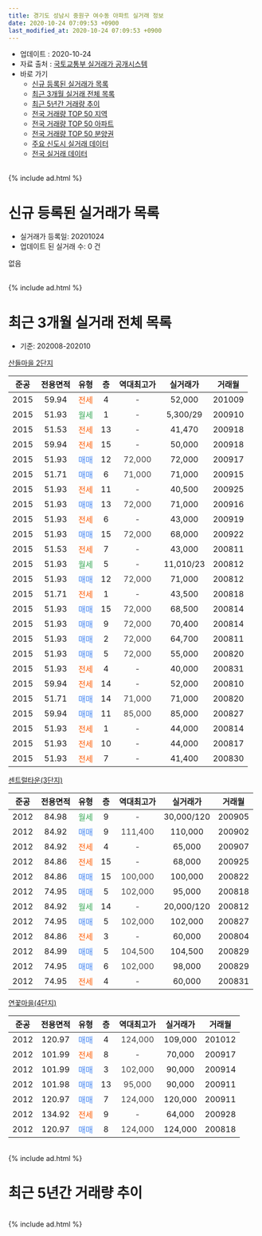 ```yaml
---
title: 경기도 성남시 중원구 여수동 아파트 실거래 정보
date: 2020-10-24 07:09:53 +0900
last_modified_at: 2020-10-24 07:09:53 +0900
---
```


* 업데이트 : 2020-10-24
* 자료 출처 : [국토교통부 실거래가 공개시스템](http://rt.molit.go.kr)
* 바로 가기
    * [신규 등록된 실거래가 목록](#신규-등록된-실거래가-목록)
    * [최근 3개월 실거래 전체 목록](#최근-3개월-실거래-전체-목록)
    * [최근 5년간 거래량 추이](#최근-5년간-거래량-추이)
    * [전국 거래량 TOP 50 지역](https://inasie.github.io/apt-trade-info/최근-3개월-전국에서-가장-거래가-많이-발생한-지역)
    * [전국 거래량 TOP 50 아파트](https://inasie.github.io/apt-trade-info/최근-3개월-전국에서-가장-거래가-많이-발생한-아파트)
    * [전국 거래량 TOP 50 분양권](https://inasie.github.io/apt-trade-info/최근-3개월-전국에서-가장-거래가-많이-발생한-분양권)
    * [주요 신도시 실거래 데이터](https://inasie.github.io/apt-trade-info/주요-신도시)
    * [전국 실거래 데이터](https://inasie.github.io/apt-trade-info/전국)
<br>
{% include ad.html %}
<br>

# 신규 등록된 실거래가 목록
* 실거래가 등록일: 20201024
* 업데이트 된 실거래 수: 0 건

없음

<br>
{% include ad.html %}
<br>

# 최근 3개월 실거래 전체 목록
* 기준: 202008-202010


[산들마을 2단지](https://search.naver.com/search.naver?query=%EA%B2%BD%EA%B8%B0%EB%8F%84+%EC%84%B1%EB%82%A8%EC%8B%9C+%EC%A4%91%EC%9B%90%EA%B5%AC+%EC%97%AC%EC%88%98%EB%8F%99+%EC%82%B0%EB%93%A4%EB%A7%88%EC%9D%84+2%EB%8B%A8%EC%A7%80)

|준공|전용면적|유형|층|역대최고가|실거래가|거래월|
|:---:|:---:|:---:|:---:|:---:|:---:|:---:|
|2015|59.94|<span style="color:#ff5a00">전세</span>|4|<span style="color:#444444">-</span>|52,000|201009|
|2015|51.93|<span style="color:#34a853">월세</span>|1|<span style="color:#444444">-</span>|5,300/29|200910|
|2015|51.53|<span style="color:#ff5a00">전세</span>|13|<span style="color:#444444">-</span>|41,470|200918|
|2015|59.94|<span style="color:#ff5a00">전세</span>|15|<span style="color:#444444">-</span>|50,000|200918|
|2015|51.93|<span style="color:#4285f3">매매</span>|12|<span style="color:#444444">72,000</span>|72,000|200917|
|2015|51.71|<span style="color:#4285f3">매매</span>|6|<span style="color:#444444">71,000</span>|71,000|200915|
|2015|51.93|<span style="color:#ff5a00">전세</span>|11|<span style="color:#444444">-</span>|40,500|200925|
|2015|51.93|<span style="color:#4285f3">매매</span>|13|<span style="color:#444444">72,000</span>|71,000|200916|
|2015|51.93|<span style="color:#ff5a00">전세</span>|6|<span style="color:#444444">-</span>|43,000|200919|
|2015|51.93|<span style="color:#4285f3">매매</span>|15|<span style="color:#444444">72,000</span>|68,000|200922|
|2015|51.53|<span style="color:#ff5a00">전세</span>|7|<span style="color:#444444">-</span>|43,000|200811|
|2015|51.93|<span style="color:#34a853">월세</span>|5|<span style="color:#444444">-</span>|11,010/23|200812|
|2015|51.93|<span style="color:#4285f3">매매</span>|12|<span style="color:#444444">72,000</span>|71,000|200812|
|2015|51.71|<span style="color:#ff5a00">전세</span>|1|<span style="color:#444444">-</span>|43,500|200818|
|2015|51.93|<span style="color:#4285f3">매매</span>|15|<span style="color:#444444">72,000</span>|68,500|200814|
|2015|51.93|<span style="color:#4285f3">매매</span>|9|<span style="color:#444444">72,000</span>|70,400|200814|
|2015|51.93|<span style="color:#4285f3">매매</span>|2|<span style="color:#444444">72,000</span>|64,700|200811|
|2015|51.93|<span style="color:#4285f3">매매</span>|5|<span style="color:#444444">72,000</span>|55,000|200820|
|2015|51.93|<span style="color:#ff5a00">전세</span>|4|<span style="color:#444444">-</span>|40,000|200831|
|2015|59.94|<span style="color:#ff5a00">전세</span>|14|<span style="color:#444444">-</span>|52,000|200810|
|2015|51.71|<span style="color:#4285f3">매매</span>|14|<span style="color:#444444">71,000</span>|71,000|200820|
|2015|59.94|<span style="color:#4285f3">매매</span>|11|<span style="color:#444444">85,000</span>|85,000|200827|
|2015|51.93|<span style="color:#ff5a00">전세</span>|1|<span style="color:#444444">-</span>|44,000|200814|
|2015|51.93|<span style="color:#ff5a00">전세</span>|10|<span style="color:#444444">-</span>|44,000|200817|
|2015|51.93|<span style="color:#ff5a00">전세</span>|7|<span style="color:#444444">-</span>|41,400|200830|

[센트럴타운(3단지)](https://search.naver.com/search.naver?query=%EA%B2%BD%EA%B8%B0%EB%8F%84+%EC%84%B1%EB%82%A8%EC%8B%9C+%EC%A4%91%EC%9B%90%EA%B5%AC+%EC%97%AC%EC%88%98%EB%8F%99+%EC%84%BC%ED%8A%B8%EB%9F%B4%ED%83%80%EC%9A%B4%283%EB%8B%A8%EC%A7%80%29)

|준공|전용면적|유형|층|역대최고가|실거래가|거래월|
|:---:|:---:|:---:|:---:|:---:|:---:|:---:|
|2012|84.98|<span style="color:#34a853">월세</span>|9|<span style="color:#444444">-</span>|30,000/120|200905|
|2012|84.92|<span style="color:#4285f3">매매</span>|9|<span style="color:#444444">111,400</span>|110,000|200902|
|2012|84.92|<span style="color:#ff5a00">전세</span>|4|<span style="color:#444444">-</span>|65,000|200907|
|2012|84.86|<span style="color:#ff5a00">전세</span>|15|<span style="color:#444444">-</span>|68,000|200925|
|2012|84.86|<span style="color:#4285f3">매매</span>|15|<span style="color:#444444">100,000</span>|100,000|200822|
|2012|74.95|<span style="color:#4285f3">매매</span>|5|<span style="color:#444444">102,000</span>|95,000|200818|
|2012|84.92|<span style="color:#34a853">월세</span>|14|<span style="color:#444444">-</span>|20,000/120|200812|
|2012|74.95|<span style="color:#4285f3">매매</span>|5|<span style="color:#444444">102,000</span>|102,000|200827|
|2012|84.86|<span style="color:#ff5a00">전세</span>|3|<span style="color:#444444">-</span>|60,000|200804|
|2012|84.99|<span style="color:#4285f3">매매</span>|5|<span style="color:#444444">104,500</span>|104,500|200829|
|2012|74.95|<span style="color:#4285f3">매매</span>|6|<span style="color:#444444">102,000</span>|98,000|200829|
|2012|74.95|<span style="color:#ff5a00">전세</span>|4|<span style="color:#444444">-</span>|60,000|200831|

[연꽃마을(4단지)](https://search.naver.com/search.naver?query=%EA%B2%BD%EA%B8%B0%EB%8F%84+%EC%84%B1%EB%82%A8%EC%8B%9C+%EC%A4%91%EC%9B%90%EA%B5%AC+%EC%97%AC%EC%88%98%EB%8F%99+%EC%97%B0%EA%BD%83%EB%A7%88%EC%9D%84%284%EB%8B%A8%EC%A7%80%29)

|준공|전용면적|유형|층|역대최고가|실거래가|거래월|
|:---:|:---:|:---:|:---:|:---:|:---:|:---:|
|2012|120.97|<span style="color:#4285f3">매매</span>|4|<span style="color:#444444">124,000</span>|109,000|201012|
|2012|101.99|<span style="color:#ff5a00">전세</span>|8|<span style="color:#444444">-</span>|70,000|200917|
|2012|101.99|<span style="color:#4285f3">매매</span>|3|<span style="color:#444444">102,000</span>|90,000|200914|
|2012|101.98|<span style="color:#4285f3">매매</span>|13|<span style="color:#444444">95,000</span>|90,000|200911|
|2012|120.97|<span style="color:#4285f3">매매</span>|7|<span style="color:#444444">124,000</span>|120,000|200911|
|2012|134.92|<span style="color:#ff5a00">전세</span>|9|<span style="color:#444444">-</span>|64,000|200928|
|2012|120.97|<span style="color:#4285f3">매매</span>|8|<span style="color:#444444">124,000</span>|124,000|200818|


<br>
{% include ad.html %}
<br>

# 최근 5년간 거래량 추이


<div style="width:100%;">
    <canvas id="deal_progress" height="200"></canvas>
</div>

<script>
new Chart(document.getElementById("deal_progress"), {
    type: 'line',
    data: {
        labels: ['201510','201511','201512','201601','201602','201603','201604','201605','201606','201607','201608','201609','201610','201611','201612','201701','201702','201703','201704','201705','201706','201707','201708','201709','201710','201711','201712','201801','201802','201803','201804','201805','201806','201807','201808','201809','201810','201811','201812','201901','201902','201903','201904','201905','201906','201907','201908','201909','201910','201911','201912','202001','202002','202003','202004','202005','202006','202007','202008','202009','202010'],
        datasets: [{
            label: '매매',
            pointRadius: 1,
            data: [22, 7, 25, 39, 20, 11, 9, 11, 18, 17, 19, 20, 24, 8, 9, 3, 14, 14, 17, 21, 25, 25, 20, 20, 14, 16, 13, 36, 16, 7, 7, 7, 8, 8, 25, 19, 1, 0, 0, 2, 0, 4, 2, 8, 7, 18, 3, 20, 15, 39, 19, 14, 26, 6, 0, 2, 51, 25, 13, 8, 1],
            borderColor: "rgba(255, 201, 14, 1)",
            backgroundColor: "rgba(255, 201, 14, 0.5)",
            fill: false,
            lineTension: 0
        },{
            label: '전월세',
            pointRadius: 1,
            data: [10, 95, 37, 16, 4, 8, 12, 5, 11, 15, 8, 10, 9, 11, 18, 38, 16, 20, 17, 10, 16, 18, 17, 18, 19, 22, 26, 58, 18, 25, 14, 19, 15, 13, 17, 18, 14, 14, 19, 33, 16, 23, 13, 14, 16, 20, 16, 12, 26, 15, 13, 175, 17, 8, 10, 8, 17, 24, 11, 10, 1],
            borderColor: "rgba(0, 141, 185, 1)",
            backgroundColor: "rgba(0, 141, 185, 0.5)",
            fill: false,
            lineTension: 0
        }
        ]
    },
    options: {
        responsive: true,
        title: {
            display: false
        },
        tooltips: {
            mode: 'index',
            intersect: false
        },
        hover: {
            mode: 'nearest',
            intersect: true
        },
        scales: {
            xAxes: [{
                display: true,
                scaleLabel: {
                    display: true,
                    labelString: '년/월'
                }
            }],
            yAxes: [{
                display: true,
                ticks: {
                    suggestedMin: 0,
                },
                scaleLabel: {
                    display: true,
                    labelString: '실거래 수'
                }
            }]
        }
    }
});

</script>


<br>
{% include ad.html %}
<br>


